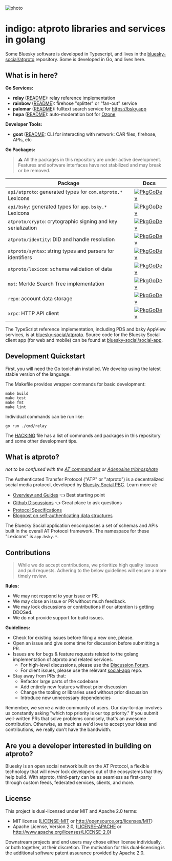 ![photo](https://static.bnewbold.net/tmp/indigo_serac.jpeg)

# indigo: atproto libraries and services in golang

Some Bluesky software is developed in Typescript, and lives in the [bluesky-social/atproto](https://github.com/bluesky-social/atproto) repository. Some is developed in Go, and lives here.

## What is in here?

**Go Services:**

- **relay** ([README](./cmd/relay/README.md)): relay reference implementation
- **rainbow** ([README](./cmd/rainbow/README.md)): firehose "splitter" or "fan-out" service
- **palomar** ([README](./cmd/palomar/README.md)): fulltext search service for <https://bsky.app>
- **hepa** ([README](./cmd/hepa/README.md)): auto-moderation bot for [Ozone](https://ozone.tools)

**Developer Tools:**

- **goat** ([README](https://github.com/bluesky-social/goat): CLI for interacting with network: CAR files, firehose, APIs, etc

**Go Packages:**

> ⚠️ All the packages in this repository are under active development. Features and software interfaces have not stabilized and may break or be removed.

| Package                                                      | Docs                                                                                                                                                                    |
| ------------------------------------------------------------ | ----------------------------------------------------------------------------------------------------------------------------------------------------------------------- |
| `api/atproto`: generated types for `com.atproto.*` Lexicons  | [![PkgGoDev](https://pkg.go.dev/badge/mod/github.com/bluesky-social/indigo/api/atproto)](https://pkg.go.dev/mod/github.com/bluesky-social/indigo/api/atproto)           |
| `api/bsky`: generated types for `app.bsky.*` Lexicons        | [![PkgGoDev](https://pkg.go.dev/badge/mod/github.com/bluesky-social/indigo/api/bsky)](https://pkg.go.dev/mod/github.com/bluesky-social/indigo/api/bsky)                 |
| `atproto/crypto`: crytographic signing and key serialization | [![PkgGoDev](https://pkg.go.dev/badge/mod/github.com/bluesky-social/indigo/atproto/crypto)](https://pkg.go.dev/mod/github.com/bluesky-social/indigo/atproto/crypto)     |
| `atproto/identity`: DID and handle resolution                | [![PkgGoDev](https://pkg.go.dev/badge/mod/github.com/bluesky-social/indigo/atproto/identity)](https://pkg.go.dev/mod/github.com/bluesky-social/indigo/atproto/identity) |
| `atproto/syntax`: string types and parsers for identifiers   | [![PkgGoDev](https://pkg.go.dev/badge/mod/github.com/bluesky-social/indigo/atproto/syntax)](https://pkg.go.dev/mod/github.com/bluesky-social/indigo/atproto/syntax)     |
| `atproto/lexicon`: schema validation of data                 | [![PkgGoDev](https://pkg.go.dev/badge/mod/github.com/bluesky-social/indigo/atproto/lexicon)](https://pkg.go.dev/mod/github.com/bluesky-social/indigo/atproto/lexicon)     |
| `mst`: Merkle Search Tree implementation                     | [![PkgGoDev](https://pkg.go.dev/badge/mod/github.com/bluesky-social/indigo/mst)](https://pkg.go.dev/mod/github.com/bluesky-social/indigo/mst)                           |
| `repo`: account data storage                                 | [![PkgGoDev](https://pkg.go.dev/badge/mod/github.com/bluesky-social/indigo/repo)](https://pkg.go.dev/mod/github.com/bluesky-social/indigo/repo)                         |
| `xrpc`: HTTP API client                                      | [![PkgGoDev](https://pkg.go.dev/badge/mod/github.com/bluesky-social/indigo/xrpc)](https://pkg.go.dev/mod/github.com/bluesky-social/indigo/xrpc)                         |

The TypeScript reference implementation, including PDS and bsky AppView services, is at [bluesky-social/atproto](https://github.com/bluesky-social/atproto). Source code for the Bluesky Social client app (for web and mobile) can be found at [bluesky-social/social-app](https://github.com/bluesky-social/social-app).

## Development Quickstart

First, you will need the Go toolchain installed. We develop using the latest stable version of the language.

The Makefile provides wrapper commands for basic development:

    make build
    make test
    make fmt
    make lint

Individual commands can be run like:

    go run ./cmd/relay

The [HACKING](./HACKING.md) file has a list of commands and packages in this repository and some other development tips.

## What is atproto?

_not to be confused with the [AT command set](https://en.wikipedia.org/wiki/Hayes_command_set) or [Adenosine triphosphate](https://en.wikipedia.org/wiki/Adenosine_triphosphate)_

The Authenticated Transfer Protocol ("ATP" or "atproto") is a decentralized social media protocol, developed by [Bluesky Social PBC](https://bsky.social). Learn more at:

- [Overview and Guides](https://atproto.com/guides/overview) 👈 Best starting point
- [Github Discussions](https://github.com/bluesky-social/atproto/discussions) 👈 Great place to ask questions
- [Protocol Specifications](https://atproto.com/specs/atp)
- [Blogpost on self-authenticating data structures](https://bsky.social/about/blog/3-6-2022-a-self-authenticating-social-protocol)

The Bluesky Social application encompasses a set of schemas and APIs built in the overall AT Protocol framework. The namespace for these "Lexicons" is `app.bsky.*`.

## Contributions

> While we do accept contributions, we prioritize high quality issues and pull requests. Adhering to the below guidelines will ensure a more timely review.

**Rules:**

- We may not respond to your issue or PR.
- We may close an issue or PR without much feedback.
- We may lock discussions or contributions if our attention is getting DDOSed.
- We do not provide support for build issues.

**Guidelines:**

- Check for existing issues before filing a new one, please.
- Open an issue and give some time for discussion before submitting a PR.
- Issues are for bugs & feature requests related to the golang implementation of atproto and related services.
  - For high-level discussions, please use the [Discussion Forum](https://github.com/bluesky-social/atproto/discussions).
  - For client issues, please use the relevant [social-app](https://github.com/bluesky-social/social-app) repo.
- Stay away from PRs that:
  - Refactor large parts of the codebase
  - Add entirely new features without prior discussion
  - Change the tooling or libraries used without prior discussion
  - Introduce new unnecessary dependencies

Remember, we serve a wide community of users. Our day-to-day involves us constantly asking "which top priority is our top priority." If you submit well-written PRs that solve problems concisely, that's an awesome contribution. Otherwise, as much as we'd love to accept your ideas and contributions, we really don't have the bandwidth.

## Are you a developer interested in building on atproto?

Bluesky is an open social network built on the AT Protocol, a flexible technology that will never lock developers out of the ecosystems that they help build. With atproto, third-party can be as seamless as first-party through custom feeds, federated services, clients, and more.

## License

This project is dual-licensed under MIT and Apache 2.0 terms:

- MIT license ([LICENSE-MIT](https://github.com/bluesky-social/indigo/blob/main/LICENSE-MIT) or http://opensource.org/licenses/MIT)
- Apache License, Version 2.0, ([LICENSE-APACHE](https://github.com/bluesky-social/indigo/blob/main/LICENSE-APACHE) or http://www.apache.org/licenses/LICENSE-2.0)

Downstream projects and end users may chose either license individually, or both together, at their discretion. The motivation for this dual-licensing is the additional software patent assurance provided by Apache 2.0.

